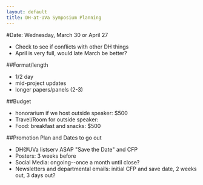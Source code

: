 ```yaml
---
layout: default
title: DH-at-UVa Symposium Planning
---
```


#Date: Wednesday, March 30 or April 27
  * Check to see if conflicts with other DH things
  * April is very full, would late March be better?

##Format/length
 * 1/2 day
 * mid-project updates
 * longer papers/panels (2-3)

##Budget
  * honorarium if we host outside speaker: $500
  * Travel/Room for outside speaker:
  * Food: breakfast and snacks: $500

##Promotion Plan and Dates to go out
  * DH@UVa listserv ASAP "Save the Date" and CFP
  * Posters:  3 weeks before
  * Social Media: ongoing--once a month until close?
  * Newsletters and departmental emails: initial CFP and save date, 2
    weeks out, 3 days out?
